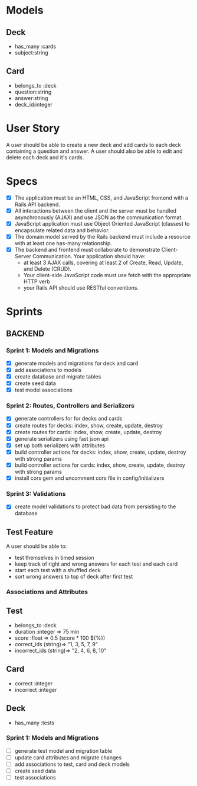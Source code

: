 # Models

## Deck
- has_many :cards
- subject:string

## Card
- belongs_to :deck
- question:string
- answer:string
- deck_id:integer

# User Story
A user should be able to create a new deck and add cards to each deck containing a question and answer. A user should also be able to edit and delete each deck and it's cards.

# Specs

- [x] The application must be an HTML, CSS, and JavaScript frontend with a Rails API backend.
- [x] All interactions between the client and the server must be handled asynchronously (AJAX) and use JSON as the communication format.
- [x] JavaScript application must use Object Oriented JavaScript (classes) to encapsulate related data and behavior.
- [x] The domain model served by the Rails backend must include a resource with at least one has-many relationship.
- [x] The backend and frontend must collaborate to demonstrate Client-Server Communication. Your application should have:
  - at least 3 AJAX calls, covering at least 2 of Create, Read, Update, and Delete (CRUD).
  - Your client-side JavaScript code must use fetch with the appropriate HTTP verb
  - your Rails API should use RESTful conventions.

# Sprints

## BACKEND
### Sprint 1: Models and Migrations
- [x] generate models and migrations for deck and card
- [x] add associations to models
- [x] create database and migrate tables
- [x] create seed data
- [x] test model associations

### Sprint 2: Routes, Controllers and Serializers
- [x] generate controllers for for decks and cards
- [x] create routes for decks: index, show, create, update, destroy
- [x] create routes for cards: index, show, create, update, destroy
- [x] generate serializers using fast json api
- [x] set up both serializers with attributes
- [x] build controller actions for decks: index, show, create, update, destroy with strong params
- [x] build controller actions for cards: index, show, create, update, destroy with strong params
- [x] install cors gem and uncomment cors file in config/initializers

### Sprint 3: Validations
- [x] create model validations to protect bad data from persisting to the database


## Test Feature
A user should be able to:
- test themselves in timed session
- keep track of right and wrong answers for each test and each card
- start each test with a shuffled deck
- sort wrong answers to top of deck after first test

### Associations and Attributes
## Test
- belongs_to :deck
- duration :integer => 75 min
- score :float => 0.5 (score * 100 ${%})
- correct_ids (string)=> "1, 3, 5, 7, 9"
- incorrect_ids (string)=> "2, 4, 6, 8, 10"

## Card
- correct :integer
- incorrect :integer

## Deck
- has_many :tests

### Sprint 1: Models and Migrations
- [ ] generate test model and migration table
- [ ] update card attributes and migrate changes
- [ ] add associations to test, card and deck models
- [ ] create seed data
- [ ] test associations
